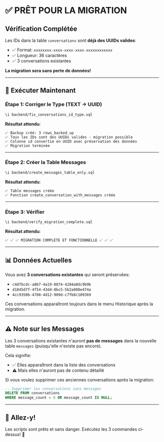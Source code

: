 # ✅ PRÊT POUR LA MIGRATION

## Vérification Complétée

Les IDs dans la table `conversations` sont **déjà des UUIDs valides**:
- ✅ Format: `xxxxxxxx-xxxx-xxxx-xxxx-xxxxxxxxxxxx`
- ✅ Longueur: 36 caractères
- ✅ 3 conversations existantes

**La migration sera sans perte de données!**

---

## 🚀 Exécuter Maintenant

### Étape 1: Corriger le Type (TEXT → UUID)

```bash
\i backend/fix_conversations_id_type.sql
```

**Résultat attendu**:
```
✅ Backup créé: 3 rows_backed_up
✅ Tous les IDs sont des UUIDs valides - migration possible
✅ Colonne id convertie en UUID avec préservation des données
✅ Migration terminée
```

---

### Étape 2: Créer la Table Messages

```bash
\i backend/create_messages_table_only.sql
```

**Résultat attendu**:
```
✅ Table messages créée
✅ Fonction create_conversation_with_messages créée
```

---

### Étape 3: Vérifier

```bash
\i backend/verify_migration_complete.sql
```

**Résultat attendu**:
```
✅ ✅ ✅ MIGRATION COMPLÈTE ET FONCTIONNELLE ✅ ✅ ✅
```

---

## 📊 Données Actuelles

Vous avez **3 conversations existantes** qui seront préservées:
- `c4d7bcdc-a867-4a19-8874-4284a0dc9b9b`
- `d1845d7f-4f54-43dd-8bc5-5b2a008e474a`
- `4cc9350b-4708-4d12-909d-c7fb8c109369`

Ces conversations apparaîtront toujours dans le menu Historique après la migration.

---

## ⚠️ Note sur les Messages

Les 3 conversations existantes n'auront **pas de messages** dans la nouvelle table `messages` (puisqu'elle n'existe pas encore).

Cela signifie:
- ✅ Elles apparaîtront dans la liste des conversations
- ⚠️ Mais elles n'auront pas de contenu détaillé

Si vous voulez supprimer ces anciennes conversations après la migration:

```sql
-- Supprimer les conversations sans messages
DELETE FROM conversations
WHERE message_count = 0 OR message_count IS NULL;
```

---

## 🎯 Allez-y!

Les scripts sont prêts et sans danger. Exécutez les 3 commandes ci-dessus! 🚀
